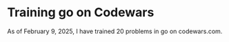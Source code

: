 # Training go on Codewars

As of February 9, 2025, I have trained 20 problems in go on codewars.com.